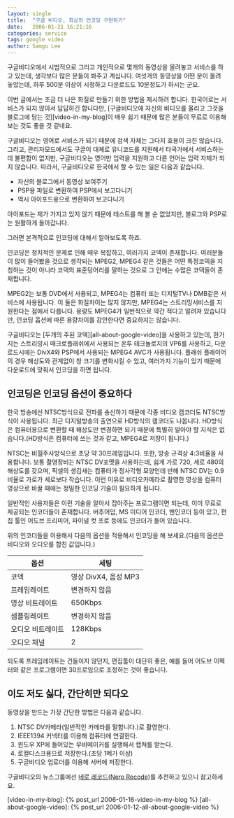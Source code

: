 ```yaml
---
layout: single
title:  "구글 비디오, 최상의 인코딩 구현하기"
date:   2006-01-21 16:21:16
categories: service
tags: google video
author: Samgu Lee
---
```

구글비디오에서 시범적으로 그리고 개인적으로 몇개의 동영상을 올려놓고 서비스를 하고 있는데, 생각보다 많은 분들이 봐주고 계십니다. 여섯개의 동영상을 어떤 분이 올려 놓았는데, 하루 500분 이상이 시청하고 다운로드도 10분정도가 하시는 군요.

이번 글에서는 조금 더 나은 화질로 만들기 위한 방법을 제시하려 합니다. 한국어로는 서비스가 되지 않아서 답답하긴 합니다만, [구글비디오에 자신의 비디오를 올리고 그것을 블로그에 담는 것][video-in-my-blog]이 매우 쉽기 때문에 많은 분들이 무료로 이용해 보는 것도 좋을 것 같네요.

구글비디오는 영어로 서비스가 되기 때문에 검색 자체는 그다지 효용이 크진 않습니다. 그리고, 관리자모드에서도 구글이 대체로 유니코드를 지원해서 타국가에서 서비스하는데 불편함이 없지만, 구글비디오는 영어만 입력을 지원하고 다른 언어는 입력 자체가 되지 않습니다. 따라서, 구글비디오로 한국에서 할 수 있는 일은 다음과 같습니다.

- 자신의 블로그에서 동영상 보여주기
- PSP용 파일로 변환하여 PSP에서 보고다니기
- 역시 아이포드용으로 변환하여 보고다니기

아이포드는 제가 가지고 있지 않기 때문에 테스트를 해 볼 순 없었지만, 블로그와 PSP로는 원활하게 돌아갑니다.

그러면 본격적으로 인코딩에 대해서 알아보도록 하죠.

인코딩은 정치적인 문제로 인해 매우 복잡하고, 여러가지 코덱이 존재합니다. 여러분들이 많이 들어봤을 것으로 생각되는 MPEG2, MPEG4 같은 것들은 어떤 특정코덱을 지칭하는 것이 아니라 코덱의 표준덩어리를 말하는 것으로 그 안에는 수많은 코덱들이 존재합니다.

MPEG2는 보통 DVD에서 사용되고, MPEG4는 컴퓨터 또는 디지털TV나 DMB같은 서비스에 사용됩니다. 이 둘은 화질차이는 많지 않지만, MPEG4는 스트리밍서비스를 지원한다는 점에서 다릅니다. 용량도 MPEG4가 일반적으로 약간 적다고 알려져 있습니다만, 인코딩 옵션에 따른 용량차이를 감안한다면 중요하지는 않습니다.

구글비디오는 [두개의 주된 코덱][all-about-google-video]을 사용하고 있는데, 한가지는 스트리밍시 매크로플래쉬에서 사용되는 온투 테크놀로지의 VP6를 사용하고, 다운로드시에는 DivX4와 PSP에서 사용되는 MPEG4 AVC가 사용됩니다. 플래쉬 플래이어의 경우 해상도와 관계없이 창 크기를 변화시킬 수 있고, 여러가지 기능이 있기 때문에 다운로드에 맞춰서 인코딩을 하면 됩니다.

## 인코딩은 인코딩 옵션이 중요하다

한국 방송에선 NTSC방식으로 전파를 송신하기 때문에 각종 비디오 캠코더도 NTSC방식이 사용됩니다. 최근 디지털방송의 출연으로 HD방식의 캠코더도 나옵니다. HD방식은 컴퓨터용으로 변환할 때 해상도만 변경하면 되기 때문에 특별히 알아야 할 지식은 없습니다.(HD방식은 컴퓨터에 쓰는 것과 같고, MPEG4로 저장이 됩니다.)

NTSC는 비월주사방식으로 초당 약 30프레임입니다. 또한, 방송 규격상 4:3비율을 사용합니다. 보통 촬영장비는 NTSC DV포멧을 사용하는데, 쉽게 가로 720, 세로 480의 해상도를 갖으며, 픽셀의 생김새는 컴퓨터가 정사각형 모양인데 반해 NTSC DV는 0.9 비율로 가로가 세로보다 작습니다. 이런 이유로 비디오카메라로 촬영한 영상을 컴퓨터 영상으로 바꿀 때에는 정밀한 인코딩 기술이 필요하게 됩니다.

일반적인 사용자들은 이런 기술을 알아서 잡아주는 프로그램이면 되는데, 이미 무료로 제공되는 인코더들이 존재합니다. 버추어덥, MS 미디어 인코더, 맨인코더 등이 있고, 편집 툴인 어도브 프리미어, 파이널 컷 프로 등에도 인코더가 들어 있습니다.

위의 인코더들을 이용해서 다음의 옵션을 적용해서 인코딩을 해 보세요.(다음의 옵션은 비디오와 오디오를 합친 값입니다.)

| 옵션      | 세팅 |
| ----------- | ----------- |
| 코덱      | 영상 DivX4, 음성 MP3       |
| 프레임레이트   | 변경하지 않음        |
| 영상 비트레이트   | 650Kbps        |
| 샘플링레이트   | 변경하지 않음        |
| 오디오 비트레이트   | 128Kbps        |
| 오디오 채널   | 2        |

되도록 프레임레이트는 건들이지 않던지, 편집툴이 대단히 좋은, 예를 들어 어도브 이펙터와 같은 프로그램이면 30프로임으로 조정하는 것이 좋습니다.

## 이도 저도 싫다, 간단히만 되다오

동영상을 만드는 가장 간단한 방법은 다음과 같습니다.

1. NTSC DV카메라(일반적인 카메라를 말합니다.)로 촬영한다.
2. IEEE1394 커넥터를 이용해 컴퓨터에 연결한다.
3. 윈도우 XP에 들어있는 무비메이커를 실행해서 캡쳐를 받는다.
4. 로컬디스크용으로 저장한다.(초당 1메가 이상)
5. 구글비디오 업로더를 이용해 서버에 저장한다.

구글비디오의 뉴스그룹에선 [네로 레코드(Nero Recode)](http://download.zdnet.co.kr/pds/detail_view.html?id=23788)를 추천하고 있으니 참고하세요.

[video-in-my-blog]: {% post_url 2006-01-16-video-in-my-blog %}
[all-about-google-video]: {% post_url 2006-01-12-all-about-google-video %}
